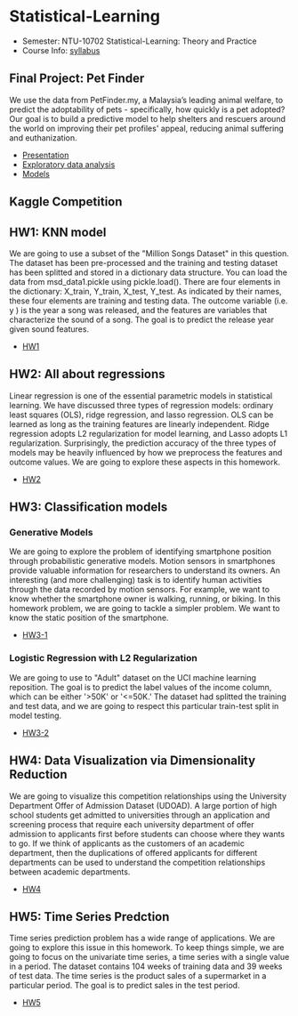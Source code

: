 # Statistical-Learning
- Semester: NTU-10702 Statistical-Learning: Theory and Practice
- Course Info: [syllabus](https://github.com/tzuhsuancheng/Statistical-Learning/blob/master/syllabus%202019%20v1.pdf)

## Final Project: Pet Finder
We use the data from PetFinder.my, a Malaysia’s leading animal welfare, to predict the adoptability of pets - specifically, how quickly is a pet adopted? Our goal is to build a predictive model to help shelters and rescuers around the world on improving their pet profiles' appeal, reducing animal suffering and euthanization.
- [Presentation](https://github.com/tzuhsuancheng/Statistical-Learning/blob/master/Final-project/project_petfinder.pdf)
- [Exploratory data analysis](https://drive.google.com/drive/folders/15fOS1TACWvyGVULFeincHjdgY81oh7e-?fbclid=IwAR1jHRoq3x89sPcI_VVg92fHspn03Jtpy9_ydMqT535i9IU3Q2GlWqMCvlk)
- [Models](https://drive.google.com/drive/folders/1Fb_RlaEd44mLGa0yHcEJQfWPlfQsOKw-?fbclid=IwAR1jHRoq3x89sPcI_VVg92fHspn03Jtpy9_ydMqT535i9IU3Q2GlWqMCvlk)

## Kaggle Competition

## HW1: KNN model
We are going to use a subset of the "Million Songs Dataset" in this question. The dataset has been pre-processed and the training and testing dataset has been splitted and stored in a dictionary data structure. You can load the data from msd_data1.pickle using pickle.load(). There are four elements in the dictionary: X_train, Y_train, X_test, Y_test. As indicated by their names, these four elements are training and testing data. The outcome variable (i.e.  y ) is the year a song was released, and the features are variables that characterize the sound of a song. The goal is to predict the release year given sound features.
- [HW1](https://github.com/tzuhsuancheng/Statistical-Learning/blob/master/HW1/homework1.ipynb)

## HW2: All about regressions
Linear regression is one of the essential parametric models in statistical learning. We have discussed three types of regression models: ordinary least squares (OLS), ridge regression, and lasso regression. OLS can be learned as long as the training features are linearly independent. Ridge regression adopts L2 regularization for model learning, and Lasso adopts L1 regularization. Surprisingly, the prediction accuracy of the three types of models may be heavily influenced by how we preprocess the features and outcome values. We are going to explore these aspects in this homework.
- [HW2](https://github.com/tzuhsuancheng/Statistical-Learning/blob/master/HW2/HW2.ipynb)

## HW3: Classification models
### Generative Models 
We are going to explore the problem of identifying smartphone position through probabilistic generative models. Motion sensors in smartphones provide valuable information for researchers to understand its owners. An interesting (and more challenging) task is to identify human activities through the data recorded by motion sensors. For example, we want to know whether the smartphone owner is walking, running, or biking. In this homework problem, we are going to tackle a simpler problem. We want to know the static position of the smartphone.
- [HW3-1](https://github.com/tzuhsuancheng/Statistical-Learning/blob/master/HW3/assignment3-1.ipynb) 

### Logistic Regression with L2 Regularization
We are going to use to "Adult" dataset on the UCI machine learning reposition. The goal is to predict the label values of the income column, which can be either '>50K' or '<=50K.' The dataset had splitted the training and test data, and we are going to respect this particular train-test split in model testing.
- [HW3-2](https://github.com/tzuhsuancheng/Statistical-Learning/blob/master/HW3/assignment3-2.ipynb)

## HW4: Data Visualization via Dimensionality Reduction
We are going to visualize this competition relationships using the University Department Offer of Admission Dataset (UDOAD).
A large portion of high school students get admitted to universities through an application and screening process that require each university department of offer admission to applicants first before students can choose where they wants to go. If we think of applicants as the customers of an academic department, then the duplications of offered applicants for different departments can be used to understand the competition relationships between academic departments. 
- [HW4](https://github.com/tzuhsuancheng/Statistical-Learning/blob/master/HW4/assignment_4.ipynb)

## HW5: Time Series Predction
Time series prediction problem has a wide range of applications. We are going to explore this issue in this homework. To keep things simple, we are going to focus on the univariate time series, a time series with a single value in a period. The dataset contains 104 weeks of training data and 39 weeks of test data. The time series is the product sales of a supermarket in a particular period. The goal is to predict sales in the test period. 
- [HW5](https://github.com/tzuhsuancheng/Statistical-Learning/blob/master/HW5/hw5_qv1.ipynb)

